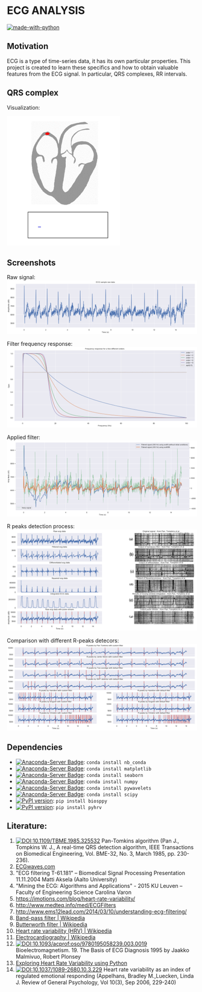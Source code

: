 # ECG ANALYSIS

[![made-with-python](https://img.shields.io/badge/Made%20with-Python-1f425f.svg)](https://www.python.org/)


## Motivation
ECG is a type of time-series data, it has its own particular properties.
This project is created to learn these specifics and how to obtain valuable features from the ECG signal. In particular, QRS complexes, RR intervals.


## QRS complex
Visualization:

<img src="images/ECG_principle_slow.gif" width="300px"/>


## Screenshots

Raw signal:
![Raw signal](images/raw_signal.png)

Filter frequency response:
![Filter frequency response](images/Filter_frequency_response.png)

Applied filter:
![Applied filter](images/applied_filter.png)

R peaks detection process:
![R peaks detection process](images/R_peaks_detection_process.png)

Comparison with different R-peaks detecors:
![Comparison with different R-peaks detecors](images/Comparison_with_different_R-peaks_detecors.png)




## Dependencies
  - [![Anaconda-Server Badge](https://anaconda.org/anaconda/nb_conda/badges/installer/conda.svg)](https://anaconda.org/anaconda/nb_conda): `conda install nb_conda`
  - [![Anaconda-Server Badge](https://anaconda.org/anaconda/matplotlib/badges/installer/conda.svg)](https://conda.anaconda.org/anaconda): `conda install matplotlib`
  - [![Anaconda-Server Badge](https://anaconda.org/anaconda/seaborn/badges/installer/conda.svg)](https://conda.anaconda.org/anaconda): `conda install seaborn`
  - [![Anaconda-Server Badge](https://anaconda.org/anaconda/numpy/badges/installer/conda.svg)](https://conda.anaconda.org/anaconda): `conda install numpy`
  - [![Anaconda-Server Badge](https://anaconda.org/anaconda/pywavelets/badges/installer/conda.svg)](https://conda.anaconda.org/anaconda): `conda install pywavelets`
  - [![Anaconda-Server Badge](https://anaconda.org/anaconda/scipy/badges/installer/conda.svg)](https://conda.anaconda.org/anaconda): `conda install scipy`
  - [![PyPI version](https://badge.fury.io/py/biosppy.svg)](https://badge.fury.io/py/biosppy): `pip install biosppy`
  - [![PyPI version](https://badge.fury.io/py/pyhrv.svg)](https://badge.fury.io/py/pyhrv): `pip install pyhrv`

## Literature:
1. [![DOI:10.1109/TBME.1985.325532](https://zenodo.org/badge/DOI/10.1109/TBME.1985.325532.svg)](https://doi.org/10.1109/TBME.1985.325532) Pan-Tomkins algorithm (Pan J., Tompkins W. J., A real-time QRS detection algorithm, IEEE Transactions on Biomedical Engineering, Vol. BME-32, No. 3, March 1985, pp. 230-236).
2. [ECGwaves.com](https://ecgwaves.com/ecg-normal-p-wave-qrs-complex-st-segment-t-wave-j-point/)
3. "ECG filtering T-61.181" – Biomedical Signal Processing Presentation 11.11.2004 Matti Aksela (Aalto University)
4.  "Mining the ECG: Algorithms and Applications" - 2015 KU Leuven – Faculty of Engineering Science Carolina Varon
5. https://imotions.com/blog/heart-rate-variability/
6. http://www.medteq.info/med/ECGFilters
7. http://www.ems12lead.com/2014/03/10/understanding-ecg-filtering/
8. [Band-pass filter | Wikipedia](https://en.wikipedia.org/wiki/Butterworth_filter)
9. [Butterworth filter | Wikipedia](https://en.wikipedia.org/wiki/Butterworth_filter)
10. [Heart rate variability (HRV) | Wikipedia](https://en.wikipedia.org/wiki/Heart_rate_variability)
11. [Electrocardiography | Wikipedia](https://en.wikipedia.org/wiki/Electrocardiography)
12.  [![DOI:10.1093/acprof:oso/9780195058239.003.0019](https://zenodo.org/badge/DOI/10.1093/acprof:oso/9780195058239.003.0019.svg)](https://doi.org/10.1093/acprof:oso/9780195058239.003.0019) Bioelectromagnetism. 19. The Basis of ECG Diagnosis 1995 by Jaakko Malmivuo, Robert Plonsey
13. [Exploring Heart Rate Variability using Python](https://blog.orikami.nl/exploring-heart-rate-variability-using-python-483a7037c64d)
14. [![DOI:10.1037/1089-2680.10.3.229](https://zenodo.org/badge/DOI/10.1037/1089-2680.10.3.229.svg)](https://doi.org/10.1037/1089-2680.10.3.229) Heart rate variability as an index of regulated emotional responding (Appelhans, Bradley M.,Luecken, Linda J.
Review of General Psychology, Vol 10(3), Sep 2006, 229-240)
